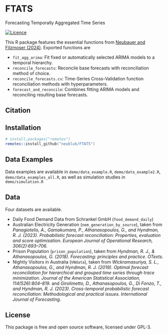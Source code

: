# FTATS

Forecasting Temporally Aggregated Time Series

[![Licence](https://img.shields.io/badge/licence-GPL--3-blue.svg)](https://www.gnu.org/licenses/gpl-3.0.en.html)

This R package features the essential functions from [Neubauer and Filzmoser (2024)](http://arxiv.org/abs/2407.02367). Exported functions are

- `fit_agg_arima`: Fit fixed or automatically selected ARIMA models to a temporal hierarchy.
- `reconcile_forecasts`: Reconcile base forecasts with reconciliation method of choice.
- `reconcile_forecasts.cv`: Time-Series Cross-Validation function reconciliation methods with hyperparameters.
- `forecast_and_reconcile`: Combines fitting ARIMA models and reconciling resulting base forecasts.

## Citation

## Installation

``` s
# install.packages("remotes")
remotes::install_github("neubluk/FTATS")
```

## Data Examples

Data examples are available in `demo/data_example.R`, `demo/data_example2.R`, `demo/data_examples_all.R`, as well as simulation studies in `demo/simulation.R`

## Data

Four datasets are available.

- Daily Food Demand Data from Schrankel GmbH (```food_demand_daily```)
- Australian Electricity Generation (```nem_generation_by_source```), taken from *Panagiotelis, A., Gamakumara, P., Athanasopoulos, G., and Hyndman, R. J. (2023). Probabilistic forecast reconciliation: Properties, evaluation and score optimisation. European Journal of Operational Research, 306(2):693–706.*
- Prison Population (```prison_population```), taken from *Hyndman, R. J., & Athanasopoulos, G. (2018). Forecasting: principles and practice. OTexts.*
- Nightly Visitors in Australia (```VNdata```), taken from *Wickramasuriya, S. L., Athanasopoulos, G., and Hyndman, R. J. (2019). Optimal forecast reconciliation for hierarchical and grouped time series through trace minimization. Journal of the American Statistical Association, 114(526):804–819.* and *Girolimetto, D., Athanasopoulos, G., Di Fonzo, T., and Hyndman, R. J. (2023). Cross-temporal probabilistic forecast reconciliation: Methodological and practical issues. International Journal of Forecasting.*

## License

This package is free and open source software, licensed under GPL-3.
